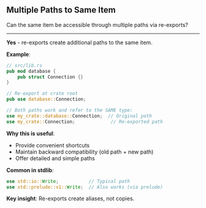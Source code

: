 ## Multiple Paths to Same Item

Can the same item be accessible through multiple paths via re-exports?

---

**Yes** - re-exports create additional paths to the same item.

**Example**:
```rust
// src/lib.rs
pub mod database {
    pub struct Connection {}
}

// Re-export at crate root
pub use database::Connection;

// Both paths work and refer to the SAME type:
use my_crate::database::Connection;  // Original path
use my_crate::Connection;             // Re-exported path
```

**Why this is useful**:
- Provide convenient shortcuts
- Maintain backward compatibility (old path + new path)
- Offer detailed and simple paths

**Common in stdlib**:
```rust
use std::io::Write;           // Typical path
use std::prelude::v1::Write;  // Also works (via prelude)
```

**Key insight**: Re-exports create aliases, not copies.

